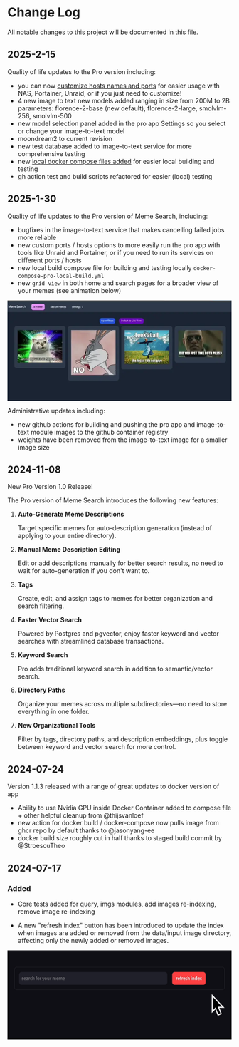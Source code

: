 # Change Log

All notable changes to this project will be documented in this file.

## 2025-2-15

Quality of life updates to the Pro version including:

- you can now [customize hosts names and ports](https://github.com/neonwatty/meme-search/tree/main?tab=readme-ov-file#custom-hosts-and-ports) for easier usage with NAS, Portainer, Unraid, or if you just need to customize! 
- 4 new image to text new models added ranging in size from 200M to 2B parameters: florence-2-base (new default), florence-2-large, smolvlm-256, smolvlm-500
- new model selection panel added in the pro app Settings so you select or change your image-to-text model
- moondream2 to current revision
- new test database added to image-to-text service for more comprehensive testing
- new [local docker compose files added](https://github.com/neonwatty/meme-search/tree/main?tab=readme-ov-file#building-the-app-locally-with-docker) for easier local building and testing
- gh action test and build scripts refactored for easier (local) testing


## 2025-1-30

Quality of life updates to the Pro version of Meme Search, including:

- bugfixes in the image-to-text service that makes cancelling failed jobs more reliable
- new custom ports / hosts options to more easily run the pro app with tools like Unraid and Portainer, or if you need to run its services on different ports / hosts
- new local build compose file for building and testing locally `docker-compose-pro-local-build.yml`
- new `grid view` in both home and search pages for a broader view of your memes (see animation below)

<p align="center">
<img align="center" src="https://github.com/jermwatt/readme_gifs/blob/main/meme-search-grid-view-medium.webp" height="225">
</p>

Administrative updates including:

- new github actions for building and pushing the pro app and image-to-text module images to the github container registry
- weights have been removed from the image-to-text image for a smaller image size

## 2024-11-08

New Pro Version 1.0 Release!

The Pro version of Meme Search introduces the following new features:

1.  **Auto-Generate Meme Descriptions**

    Target specific memes for auto-description generation (instead of applying to your entire directory).

2.  **Manual Meme Description Editing**

    Edit or add descriptions manually for better search results, no need to wait for auto-generation if you don't want to.

3.  **Tags**

    Create, edit, and assign tags to memes for better organization and search filtering.

4.  **Faster Vector Search**

    Powered by Postgres and pgvector, enjoy faster keyword and vector searches with streamlined database transactions.

5.  **Keyword Search**

    Pro adds traditional keyword search in addition to semantic/vector search.

6.  **Directory Paths**

    Organize your memes across multiple subdirectories—no need to store everything in one folder.

7.  **New Organizational Tools**

    Filter by tags, directory paths, and description embeddings, plus toggle between keyword and vector search for more control.

## 2024-07-24

Version 1.1.3 released with a range of great updates to docker version of app

- Ability to use Nvidia GPU inside Docker Container added to compose file + other helpful cleanup from @thijsvanloef
- new action for docker build / docker-compose now pulls image from ghcr repo by default thanks to @jasonyang-ee
- docker build size roughly cut in half thanks to staged build commit by @StroescuTheo

## 2024-07-17

### Added

- Core tests added for query, imgs modules, add images re-indexing, remove image re-indexing

- A new "refresh index" button has been introduced to update the index when images are added or removed from the data/input image directory, affecting only the newly added or removed images.

<p align="center">
<img align="center" src="https://github.com/jermwatt/readme_gifs/blob/main/meme_search_refresh_button.gif" height="200">
</p>
